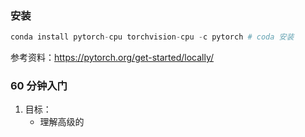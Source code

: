 ### 安装

```python
conda install pytorch-cpu torchvision-cpu -c pytorch # coda 安装	
```

参考资料：https://pytorch.org/get-started/locally/

### 60 分钟入门

1. 目标：
   - 理解高级的


